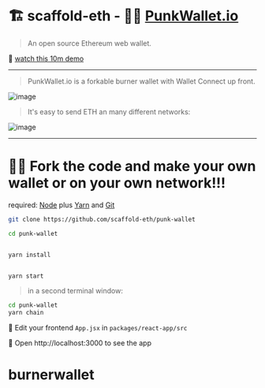 # 🏗 scaffold-eth - 🧑‍🎤 [PunkWallet.io](https://PunkWallet.io)

> An open source Ethereum web wallet.

🎥 [watch this 10m demo](https://youtu.be/lYRd1k1RBAQ)

---

> PunkWallet.io is a forkable burner wallet with Wallet Connect up front. 

![image](https://user-images.githubusercontent.com/2653167/153722202-5368187d-4189-499e-94a3-1ee41596f445.png)



> It's easy to send ETH an many different networks:

![image](https://user-images.githubusercontent.com/2653167/153722191-e0e99867-2724-489d-a2a6-d471a580cc24.png)


---

# 🏃‍♀️ Fork the code and make your own wallet or on your own network!!!

required: [Node](https://nodejs.org/dist/latest-v12.x/) plus [Yarn](https://classic.yarnpkg.com/en/docs/install/) and [Git](https://git-scm.com/downloads)


```bash
git clone https://github.com/scaffold-eth/punk-wallet

cd punk-wallet
```

```bash

yarn install

```

```bash

yarn start

```

> in a second terminal window:

```bash
cd punk-wallet
yarn chain

```

📝 Edit your frontend `App.jsx` in `packages/react-app/src`

📱 Open http://localhost:3000 to see the app
# burnerwallet

